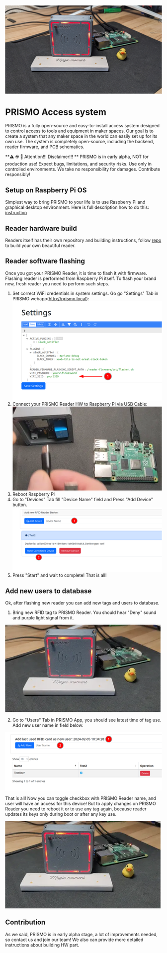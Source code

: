 ![overview](docs/images/gen_photo.jpg "overview")

PRISMO Access system
===================

PRISMO is a fully open-source and easy-to-install access system designed to 
control access to tools and equipment in maker spaces. Our goal is to 
create a system that any maker space in the world can easily set up for
its own use. The system is completely open-source, including the backend, 
reader firmware, and PCB schematics.

**⚠️ ☢️ 🚀 Attention!!! Disclaimer!!! ** PRISMO is in early alpha, NOT for production use! 
Expect bugs, limitations, and security risks. Use only in controlled 
environments. We take no responsibility for damages. Contribute 
responsibly!

## Setup on Raspberry Pi OS
Simplest way to bring PRISMO to your life is to use Raspberry Pi and graphical
desktop environment. Here is full description how to do this: [instruction](docs/rpi_installation_instructions.md)

## Reader hardware build

Readers itself has their own repository and building instructions, 
follow [repo](https://github.com/hacklabkyiv/prismo-reader) to build your own beautiful reader.

## Reader software flashing

Once you got your PRISMO Reader, it is time to flash it with firmware. Flashing reader is performed from Raspberry Pi itself. To flash your brand new,
fresh reader you need to perform such steps.
1. Set correct WiFi credentials in system settings. Go go "Settings" Tab in PRISMO webapp(http://prismo.local):
![wifi settings](docs/images/wifi_settings.png "wifi settings")
2. Connect your PRISMO Reader HW to Raspberry Pi via USB Cable:
![flash reader animation](docs/images/flash_reader.webp "flash reader")
3. Reboot Raspberry Pi
4. Go to "Devices" Tab fill "Device Name" field and Press "Add Device" button.
![flash reader](docs/images/flash_reader.png "flash reader")
5. Press "Start" and wait to complete! That is all!

## Add new users to database

Ok, after flashing new reader you can add new tags and users to database.

1. Bring new RFID tag to PRISMO Reader. You should hear "Deny" sound and purple light signal from it.

![Access denied](docs/images/access_denied.webp "Access denied")

2. Go to "Users" Tab in PRISMO App, you should see latest time of tag use. Add new user name in field below:

![add user](docs/images/add_user.png "add user")

That is all! Now you can toggle checkbox with PRISMO Reader name, and user will have an access for this device!
But to apply changes on PRISMO Reader you need to reboot it or to use any tag again, because reader updates its keys
only during boot or after any key use.

![Access Granted](docs/images/access_granted.webp "Access Granted")

## Contribution

As we said, PRISMO is in early alpha stage, a lot of improvements needed, so
contact us and join our team! We also can provide more detailed instructions about
building HW part.